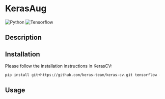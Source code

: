 # KerasAug

![Python](https://img.shields.io/badge/python-v3.8.0+-success.svg)
![Tensorflow](https://img.shields.io/badge/tensorflow-v2.12.0+-success.svg)

## Description

## Installation

Please follow the installation instructions in KerasCV:

```bash
pip install git+https://github.com/keras-team/keras-cv.git tensorflow --upgrade
```

## Usage
